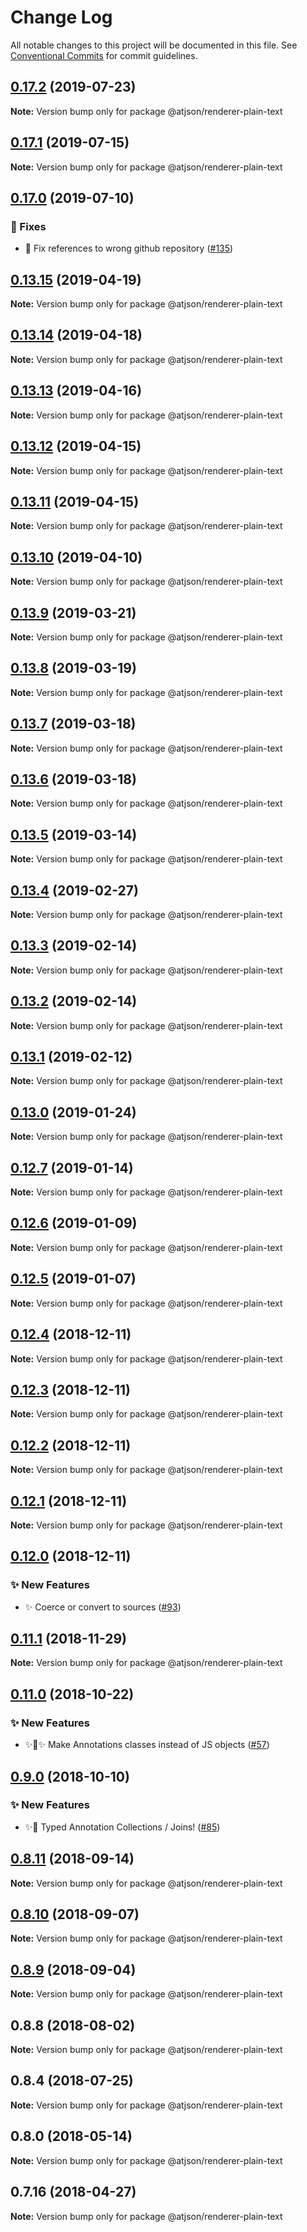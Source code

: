 # Change Log

All notable changes to this project will be documented in this file.
See [Conventional Commits](https://conventionalcommits.org) for commit guidelines.

## [0.17.2](https://github.com/CondeNast-Copilot/atjson/compare/@atjson/renderer-plain-text@0.17.1...@atjson/renderer-plain-text@0.17.2) (2019-07-23)

**Note:** Version bump only for package @atjson/renderer-plain-text





## [0.17.1](https://github.com/CondeNast-Copilot/atjson/compare/@atjson/renderer-plain-text@0.17.0...@atjson/renderer-plain-text@0.17.1) (2019-07-15)

**Note:** Version bump only for package @atjson/renderer-plain-text





## [0.17.0](https://github.com/CondeNast-Copilot/atjson/compare/@atjson/renderer-plain-text@0.13.15...@atjson/renderer-plain-text@0.17.0) (2019-07-10)


### 🐛 Fixes

* 🐞 Fix references to wrong github repository ([#135](https://github.com/CondeNast-Copilot/atjson/issues/135))



## [0.13.15](https://github.com/CondeNast/atjson/compare/@atjson/renderer-plain-text@0.13.14...@atjson/renderer-plain-text@0.13.15) (2019-04-19)

**Note:** Version bump only for package @atjson/renderer-plain-text





## [0.13.14](https://github.com/CondeNast/atjson/compare/@atjson/renderer-plain-text@0.13.13...@atjson/renderer-plain-text@0.13.14) (2019-04-18)

**Note:** Version bump only for package @atjson/renderer-plain-text





## [0.13.13](https://github.com/CondeNast/atjson/compare/@atjson/renderer-plain-text@0.13.12...@atjson/renderer-plain-text@0.13.13) (2019-04-16)

**Note:** Version bump only for package @atjson/renderer-plain-text





## [0.13.12](https://github.com/CondeNast/atjson/compare/@atjson/renderer-plain-text@0.13.11...@atjson/renderer-plain-text@0.13.12) (2019-04-15)

**Note:** Version bump only for package @atjson/renderer-plain-text





## [0.13.11](https://github.com/CondeNast/atjson/compare/@atjson/renderer-plain-text@0.13.10...@atjson/renderer-plain-text@0.13.11) (2019-04-15)

**Note:** Version bump only for package @atjson/renderer-plain-text





## [0.13.10](https://github.com/CondeNast/atjson/compare/@atjson/renderer-plain-text@0.13.9...@atjson/renderer-plain-text@0.13.10) (2019-04-10)

**Note:** Version bump only for package @atjson/renderer-plain-text





## [0.13.9](https://github.com/CondeNast/atjson/compare/@atjson/renderer-plain-text@0.13.8...@atjson/renderer-plain-text@0.13.9) (2019-03-21)

**Note:** Version bump only for package @atjson/renderer-plain-text





## [0.13.8](https://github.com/CondeNast/atjson/compare/@atjson/renderer-plain-text@0.13.7...@atjson/renderer-plain-text@0.13.8) (2019-03-19)

**Note:** Version bump only for package @atjson/renderer-plain-text





## [0.13.7](https://github.com/CondeNast/atjson/compare/@atjson/renderer-plain-text@0.13.6...@atjson/renderer-plain-text@0.13.7) (2019-03-18)

**Note:** Version bump only for package @atjson/renderer-plain-text





## [0.13.6](https://github.com/CondeNast/atjson/compare/@atjson/renderer-plain-text@0.13.5...@atjson/renderer-plain-text@0.13.6) (2019-03-18)

**Note:** Version bump only for package @atjson/renderer-plain-text





## [0.13.5](https://github.com/CondeNast/atjson/compare/@atjson/renderer-plain-text@0.13.4...@atjson/renderer-plain-text@0.13.5) (2019-03-14)

**Note:** Version bump only for package @atjson/renderer-plain-text





## [0.13.4](https://github.com/CondeNast/atjson/compare/@atjson/renderer-plain-text@0.13.3...@atjson/renderer-plain-text@0.13.4) (2019-02-27)

**Note:** Version bump only for package @atjson/renderer-plain-text





## [0.13.3](https://github.com/CondeNast/atjson/compare/@atjson/renderer-plain-text@0.13.2...@atjson/renderer-plain-text@0.13.3) (2019-02-14)

**Note:** Version bump only for package @atjson/renderer-plain-text





## [0.13.2](https://github.com/CondeNast/atjson/compare/@atjson/renderer-plain-text@0.13.1...@atjson/renderer-plain-text@0.13.2) (2019-02-14)

**Note:** Version bump only for package @atjson/renderer-plain-text





## [0.13.1](https://github.com/CondeNast/atjson/compare/@atjson/renderer-plain-text@0.13.0...@atjson/renderer-plain-text@0.13.1) (2019-02-12)

**Note:** Version bump only for package @atjson/renderer-plain-text





## [0.13.0](https://github.com/CondeNast/atjson/compare/@atjson/renderer-plain-text@0.12.7...@atjson/renderer-plain-text@0.13.0) (2019-01-24)

**Note:** Version bump only for package @atjson/renderer-plain-text





## [0.12.7](https://github.com/CondeNast/atjson/compare/@atjson/renderer-plain-text@0.12.6...@atjson/renderer-plain-text@0.12.7) (2019-01-14)

**Note:** Version bump only for package @atjson/renderer-plain-text





## [0.12.6](https://github.com/CondeNast/atjson/compare/@atjson/renderer-plain-text@0.12.5...@atjson/renderer-plain-text@0.12.6) (2019-01-09)

**Note:** Version bump only for package @atjson/renderer-plain-text





## [0.12.5](https://github.com/CondeNast/atjson/compare/@atjson/renderer-plain-text@0.12.4...@atjson/renderer-plain-text@0.12.5) (2019-01-07)

**Note:** Version bump only for package @atjson/renderer-plain-text





## [0.12.4](https://github.com/CondeNast/atjson/compare/@atjson/renderer-plain-text@0.12.3...@atjson/renderer-plain-text@0.12.4) (2018-12-11)

**Note:** Version bump only for package @atjson/renderer-plain-text





## [0.12.3](https://github.com/CondeNast/atjson/compare/@atjson/renderer-plain-text@0.12.2...@atjson/renderer-plain-text@0.12.3) (2018-12-11)

**Note:** Version bump only for package @atjson/renderer-plain-text





## [0.12.2](https://github.com/CondeNast/atjson/compare/@atjson/renderer-plain-text@0.12.1...@atjson/renderer-plain-text@0.12.2) (2018-12-11)

**Note:** Version bump only for package @atjson/renderer-plain-text





## [0.12.1](https://github.com/CondeNast/atjson/compare/@atjson/renderer-plain-text@0.12.0...@atjson/renderer-plain-text@0.12.1) (2018-12-11)

**Note:** Version bump only for package @atjson/renderer-plain-text





## [0.12.0](https://github.com/CondeNast/atjson/compare/@atjson/renderer-plain-text@0.11.1...@atjson/renderer-plain-text@0.12.0) (2018-12-11)


### ✨ New Features

* ✨ Coerce or convert to sources ([#93](https://github.com/CondeNast/atjson/issues/93))



## [0.11.1](https://github.com/CondeNast/atjson/compare/@atjson/renderer-plain-text@0.11.0...@atjson/renderer-plain-text@0.11.1) (2018-11-29)


**Note:** Version bump only for package @atjson/renderer-plain-text


## [0.11.0](https://github.com/CondeNast/atjson/compare/@atjson/renderer-plain-text@0.9.0...@atjson/renderer-plain-text@0.11.0) (2018-10-22)


### ✨ New Features

* ✨👑✨ Make Annotations classes instead of JS objects ([#57](https://github.com/CondeNast/atjson/issues/57))


## [0.9.0](https://github.com/CondeNast/atjson/compare/@atjson/renderer-plain-text@0.8.11...@atjson/renderer-plain-text@0.9.0) (2018-10-10)


### ✨ New Features

* ✨🤠 Typed Annotation Collections / Joins! ([#85](https://github.com/CondeNast/atjson/issues/85))



## [0.8.11](https://github.com/CondeNast/atjson/compare/@atjson/renderer-plain-text@0.8.10...@atjson/renderer-plain-text@0.8.11) (2018-09-14)

**Note:** Version bump only for package @atjson/renderer-plain-text


## [0.8.10](https://github.com/CondeNast/atjson/compare/@atjson/renderer-plain-text@0.8.9...@atjson/renderer-plain-text@0.8.10) (2018-09-07)

**Note:** Version bump only for package @atjson/renderer-plain-text


## [0.8.9](https://github.com/CondeNast/atjson/compare/@atjson/renderer-plain-text@0.8.8...@atjson/renderer-plain-text@0.8.9) (2018-09-04)

**Note:** Version bump only for package @atjson/renderer-plain-text


## 0.8.8 (2018-08-02)

**Note:** Version bump only for package @atjson/renderer-plain-text


## 0.8.4 (2018-07-25)

**Note:** Version bump only for package @atjson/renderer-plain-text

## 0.8.0 (2018-05-14)

**Note:** Version bump only for package @atjson/renderer-plain-text

## 0.7.16 (2018-04-27)

**Note:** Version bump only for package @atjson/renderer-plain-text
